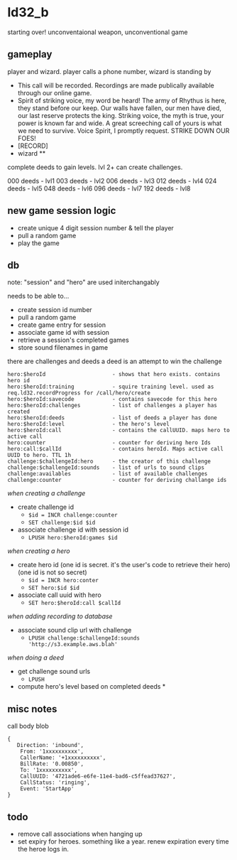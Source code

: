 # ld32_b
starting over! unconventaional weapon, unconventional game







## gameplay

player and wizard. player calls a phone number, wizard is standing by 

* This call will be recorded. Recordings are made publically available through our online game.
* Spirit of striking voice, my word be heard! The army of Rhythus is here, they stand before our keep.
  Our walls have fallen, our men have died, our last reserve protects the king.
  Striking voice, the myth is true, your power is known far and wide. A great screeching call of yours is what we need to survive.
  Voice Spirit, I promptly request. STRIKE DOWN OUR FOES! 
* [RECORD]
* wizard
** 

complete deeds to gain levels. lvl 2+ can create challenges.

000 deeds - lvl1
003 deeds - lvl2
006 deeds - lvl3
012 deeds - lvl4
024 deeds - lvl5
048 deeds - lvl6
096 deeds - lvl7
192 deeds - lvl8

## new game session logic


- create unique 4 digit session number & tell the player
- pull a random game
- play the game


## db

note: "session" and "hero" are used initerchangably

needs to be able to...

- create session id number 
- pull a random game
- create game entry for session
- associate game id with session
- retrieve a session's completed games
- store sound filenames in game

there are challenges and deeds
a deed is an attempt to win the challenge

    hero:$heroId                     - shows that hero exists. contains hero id
    hero:$heroId:training            - squire training level. used as req.ld32.recordProgress for /call/hero/create
    hero:$heroId:savecode            - contains savecode for this hero
    hero:$heroId:challenges          - list of challenges a player has created
    hero:$heroId:deeds               - list of deeds a player has done
    hero:$heroId:level               - the hero's level
    hero:$heroId:call                - contains the callUUID. maps hero to active call
    hero:counter                     - counter for deriving hero Ids
    hero:call:$callId                - contains heroId. Maps active call UUID to hero. TTL 1h
    challenge:$challengeId:hero      - the creator of this challenge
    challenge:$challengeId:sounds    - list of urls to sound clips
    challenge:availables             - list of available challenges
    challenge:counter                - counter for deriving challange ids
    


*when creating a challenge*

* create challenge id 
  * `$id = INCR challenge:counter`
  * `SET challenge:$id $id`
* associate challenge id with session id
  * `LPUSH hero:$heroId:games $id`
 

*when creating a hero*

* create hero id
  (one id is secret. it's the user's code to retrieve their hero)
  (one id is not so secret)
  * `$id = INCR hero:conter`
  * `SET hero:$id $id`
* associate call uuid with hero
  * `SET hero:$heroId:call $callId` 
  

*when adding recording to database*

* associate sound clip url with challenge
  * `LPUSH challenge:$challengeId:sounds 'http://s3.example.aws.blah'`
  

*when doing a deed*

* get challenge sound urls
  * `LPUSH `
* compute hero's level based on completed deeds
  *  
  


## misc notes

call body blob
    
    {
       Direction: 'inbound',
        From: '1xxxxxxxxxx',
        CallerName: '+1xxxxxxxxxx',
        BillRate: '0.00850',
        To: '1xxxxxxxxxx',
        CallUUID: '4721ade6-e6fe-11e4-bad6-c5ffead37627',
        CallStatus: 'ringing',
        Event: 'StartApp'
    }

## todo

* remove call associations when hanging up
* set expiry for heroes. something like a year. renew expiration every time the heroe logs in.